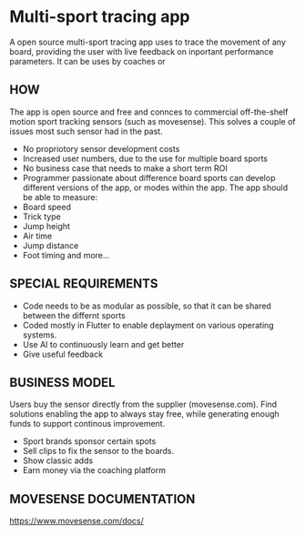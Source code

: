 # Multi-sport tracing app 
A open source multi-sport tracing app uses to trace the movement of any board, providing the user with live feedback on inportant performance parameters. It can be uses by coaches or 
## HOW
The app is open source and free and connces to commercial off-the-shelf motion sport tracking sensors (such as movesense).
This solves a couple of issues most such sensor had in the past.
- No propriotory sensor development costs
- Increased user numbers, due to the use for multiple board sports
- No business case that needs to make a short term ROI
- Programmer passionate about difference board sports can develop different versions of the app, or modes within the app.
The app should be able to measure:
- Board speed
- Trick type
- Jump height
- Air time
- Jump distance
- Foot timing and more...

## SPECIAL REQUIREMENTS
- Code needs to be as modular as possible, so that it can be shared between the differnt sports
- Coded mostly in Flutter to enable deplayment on various operating systems.
- Use AI to continuously learn and get better
- Give useful feedback

## BUSINESS MODEL
Users buy the sensor directly from the supplier (movesense.com). Find solutions enabling the app to always stay free, while generating enough funds to support continous improvement.
- Sport brands sponsor certain spots
- Sell clips to fix the sensor to the boards.
- Show classic adds
- Earn money via the coaching platform

## MOVESENSE DOCUMENTATION
https://www.movesense.com/docs/
